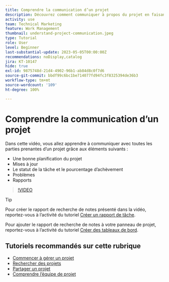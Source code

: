 ```yaml
---
title: Comprendre la communication d’un projet
description: Découvrez comment communiquer à propos du projet en faisant appel à une bonne planification du projet, des mises à jour, le statut de la tâche, le pourcentage d’achèvement, les problèmes et les rapports.
activity: use
team: Technical Marketing
feature: Work Management
thumbnail: understand-project-communication.jpeg
type: Tutorial
role: User
level: Beginner
last-substantial-update: 2023-05-05T00:00:00Z
recommendations: noDisplay,catalog
jira: KT-10147
hide: true
exl-id: 9875748d-21d4-4902-96b1-ab84d8c0f7d6
source-git-commit: bbdf99c6bc1be714077fd94fc3f8325394de36b3
workflow-type: tm+mt
source-wordcount: '109'
ht-degree: 100%

---
```


# Comprendre la communication d’un projet

Dans cette vidéo, vous allez apprendre à communiquer avec toutes les parties prenantes d’un projet grâce aux éléments suivants :

* Une bonne planification du projet
* Mises à jour
* Le statut de la tâche et le pourcentage d’achèvement
* Problèmes
* Rapports

>[!VIDEO](https://video.tv.adobe.com/v/3419150/?quality=12&learn=on&enablevpops=1)

>[!TIP]
>
>Pour créer le rapport de recherche de notes présenté dans la vidéo, reportez-vous à l’activité du tutoriel [Créer un rapport de tâche](https://experienceleague.adobe.com/docs/workfront-learn/tutorials-workfront/reporting/basic-reporting/create-a-task-report.html?lang=fr).
>
>Pour ajouter le rapport de recherche de notes à votre panneau de projet, reportez-vous à l’activité du tutoriel [Créer des tableaux de bord](https://experienceleague.adobe.com/docs/workfront-learn/tutorials-workfront/reporting/basic-reporting/create-dashboards.html?lang=fr).

## Tutoriels recommandés sur cette rubrique

* [Commencer à gérer un projet](/help/manage-work/projects/getting-started-manage-a-project.md)
* [Rechercher des projets](/help/manage-work/projects/find-projects.md)
* [Partager un projet](/help/manage-work/projects/share-a-project.md)
* [Comprendre l’équipe de projet](/help/manage-work/projects/understand-the-project-team.md)

